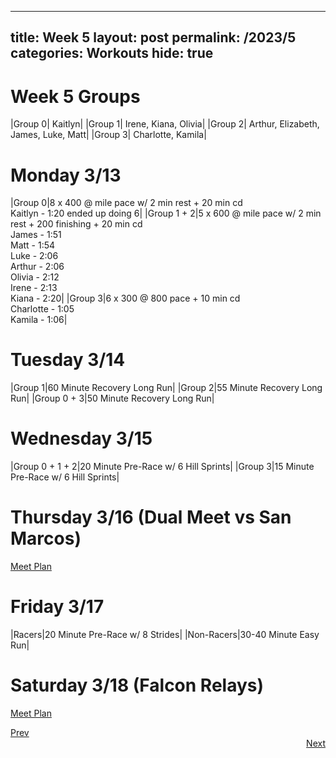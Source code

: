 
---
title: Week 5
layout: post
permalink: /2023/5
categories: Workouts
hide: true
---


# Week 5 Groups

|Group 0| Kaitlyn|
|Group 1| Irene, Kiana, Olivia|
|Group 2| Arthur, Elizabeth, James, Luke, Matt|
|Group 3| Charlotte, Kamila|

# Monday 3/13 

|Group 0|8 x 400 @ mile pace w/ 2 min rest + 20 min cd <br> Kaitlyn - 1:20 ended up doing 6|
|Group 1 + 2|5 x 600 @ mile pace w/ 2 min rest + 200 finishing + 20 min cd <br> James - 1:51 <br> Matt - 1:54 <br> Luke - 2:06 <br> Arthur  - 2:06 <br> Olivia - 2:12 <br> Irene - 2:13 <br> Kiana - 2:20|
|Group 3|6 x 300 @ 800 pace + 10 min cd <br> Charlotte - 1:05 <br> Kamila - 1:06|

# Tuesday 3/14

|Group 1|60 Minute Recovery Long Run|
|Group 2|55 Minute Recovery Long Run|
|Group 0 + 3|50 Minute Recovery Long Run|

# Wednesday 3/15

|Group 0 + 1 + 2|20 Minute Pre-Race w/ 6 Hill Sprints|
|Group 3|15 Minute Pre-Race w/ 6 Hill Sprints|

# Thursday 3/16 (Dual Meet vs San Marcos)

[Meet Plan]({{site.baseurl}}/2023/SM)

# Friday 3/17

|Racers|20 Minute Pre-Race w/ 8 Strides|
|Non-Racers|30-40 Minute Easy Run|

# Saturday 3/18 (Falcon Relays)

[Meet Plan]({{site.baseurl}}/2023/FR)

<div style="text-align: left"> <a href="{{site.baseurl}}/2023/4">Prev</a></div> 
<div style="text-align: right"> <a href="{{site.baseurl}}/2023/6">Next</a></div>
